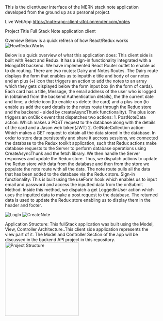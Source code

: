 This is the client/user interface of the MERN stack note application developed from the ground up as a personal project.

Live WebApp
https://note-app-client-a1pt.onrender.com/notes

Project Title
Full Stack Note application client

Overview
Below is a quick refresh of how React/Redux works
![HowReduxWorks](https://github.com/Stephen-Afari/note_app_client/assets/62534292/fb57e1ea-fa3b-443a-9b71-ffd5a8dc7c73)

Below is a quick overview of what this application does:
This client side is built with React and Redux. It has a sign-in functionality integrated with a MongoDB backend. We have implemented React Router outlet to enable us to do routing. There are two routes: Dairy and Notes Routes. The Dairy route displays the form that enables us to inputth e title and body of our notes and an plus (+) icon that triggers an action to add the notes to an array which they gets displayed below the form input box (in the form of cards). Each card has a title, Message, the email address of the user who is logged in  (obtained from the backend Authentication details), the the current date and time, a delete icon (to enable us delete the card) and a plus icon (to enable us add the card details to the notes route through the Redux store and the backend - aided by createAsyncThunk functionality). The plus icon triggers an onClick event that dispatches two actions: 1. PostNoteData action: Which makes a POST request to the database along with the details of the card and a Jason web token(JWT) 2. GetNoteCollection action: Which makes a GET request to obtain all the data stored in the database.
In order to store data persistently and share it accross sessions, we connected the database to the Redux toolkit application, such that Redux actions make database requests to the Server to perform database operations using CreateAsyncThunk and the fetch library. We then handle the Server responses and update the Redux store. Thus, we dispatch actions to update the Redux store with data from the database and then from the store we populate the note route with all the data.
The note route pulls all the data that has been added to the database via the Redux store.
Sign-in functionality: This is built using the useForm hook which enables us to input email and password and access the inputted data from the onSubmit Method. Inside this method, we dispatch a get LoggedInUser action which uses the inputted data to make a post request to the database. The returned data is used to update the Redux store enabling us to display them in the header and footer.

![LogIn](https://github.com/Stephen-Afari/note_app_client/assets/62534292/8aa1d0d0-74a4-4cd3-999d-a60aa45363cf)
![CreateNote](https://github.com/Stephen-Afari/note_app_client/assets/62534292/356a1989-48e4-438f-82d2-f26287b3723b)

Application Structure:
This fullStack application was built using the Model, View, Controller Architecture..This client side application represents the view part of it. The Model and Controller Section of the app will be discussed in the backend API project in this repository.
<img width="242" alt="Project Structure" src="https://github.com/Stephen-Afari/note_app_client/assets/62534292/7e8b4568-5f50-431b-8a53-bb393a75083f">




